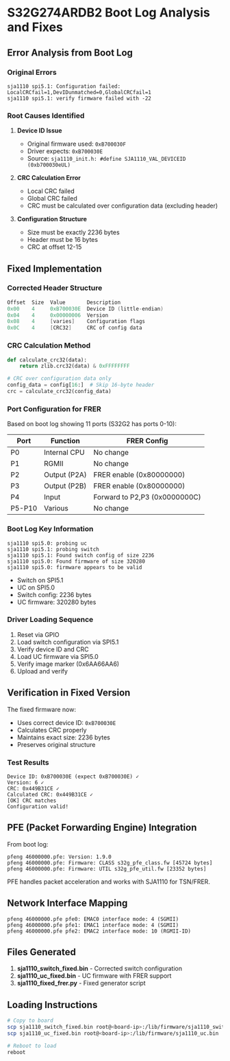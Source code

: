 # S32G274ARDB2 Boot Log Analysis and Fixes

## Error Analysis from Boot Log

### Original Errors
```
sja1110 spi5.1: Configuration failed: LocalCRCfail=1,DevIDunmatched=0,GlobalCRCfail=1
sja1110 spi5.1: verify firmware failed with -22
```

### Root Causes Identified

1. **Device ID Issue**
   - Original firmware used: `0xB700030F`
   - Driver expects: `0xB700030E`
   - Source: `sja1110_init.h: #define SJA1110_VAL_DEVICEID (0xb700030eUL)`

2. **CRC Calculation Error**
   - Local CRC failed
   - Global CRC failed
   - CRC must be calculated over configuration data (excluding header)

3. **Configuration Structure**
   - Size must be exactly 2236 bytes
   - Header must be 16 bytes
   - CRC at offset 12-15

## Fixed Implementation

### Corrected Header Structure
```c
Offset  Size  Value       Description
0x00    4     0xB700030E  Device ID (little-endian)
0x04    4     0x00000006  Version
0x08    4     [varies]    Configuration flags
0x0C    4     [CRC32]     CRC of config data
```

### CRC Calculation Method
```python
def calculate_crc32(data):
    return zlib.crc32(data) & 0xFFFFFFFF

# CRC over configuration data only
config_data = config[16:]  # Skip 16-byte header
crc = calculate_crc32(config_data)
```

### Port Configuration for FRER

Based on boot log showing 11 ports (S32G2 has ports 0-10):

| Port | Function | FRER Config |
|------|----------|-------------|
| P0   | Internal CPU | No change |
| P1   | RGMII | No change |
| P2   | Output (P2A) | FRER enable (0x80000000) |
| P3   | Output (P2B) | FRER enable (0x80000000) |
| P4   | Input | Forward to P2,P3 (0x0000000C) |
| P5-P10 | Various | No change |

### Boot Log Key Information

```
sja1110 spi5.0: probing uc
sja1110 spi5.1: probing switch
sja1110 spi5.1: Found switch config of size 2236
sja1110 spi5.0: Found firmware of size 320280
sja1110 spi5.0: firmware appears to be valid
```

- Switch on SPI5.1
- UC on SPI5.0
- Switch config: 2236 bytes
- UC firmware: 320280 bytes

### Driver Loading Sequence

1. Reset via GPIO
2. Load switch configuration via SPI5.1
3. Verify device ID and CRC
4. Load UC firmware via SPI5.0
5. Verify image marker (0x6AA66AA6)
6. Upload and verify

## Verification in Fixed Version

The fixed firmware now:
- Uses correct device ID: `0xB700030E`
- Calculates CRC properly
- Maintains exact size: 2236 bytes
- Preserves original structure

### Test Results
```
Device ID: 0xB700030E (expect 0xB700030E) ✓
Version: 6 ✓
CRC: 0x449B31CE ✓
Calculated CRC: 0x449B31CE ✓
[OK] CRC matches
Configuration valid!
```

## PFE (Packet Forwarding Engine) Integration

From boot log:
```
pfeng 46000000.pfe: Version: 1.9.0
pfeng 46000000.pfe: Firmware: CLASS s32g_pfe_class.fw [45724 bytes]
pfeng 46000000.pfe: Firmware: UTIL s32g_pfe_util.fw [23352 bytes]
```

PFE handles packet acceleration and works with SJA1110 for TSN/FRER.

## Network Interface Mapping

```
pfeng 46000000.pfe pfe0: EMAC0 interface mode: 4 (SGMII)
pfeng 46000000.pfe pfe1: EMAC1 interface mode: 4 (SGMII)
pfeng 46000000.pfe pfe2: EMAC2 interface mode: 10 (RGMII-ID)
```

## Files Generated

1. **sja1110_switch_fixed.bin** - Corrected switch configuration
2. **sja1110_uc_fixed.bin** - UC firmware with FRER support
3. **sja1110_fixed_frer.py** - Fixed generator script

## Loading Instructions

```bash
# Copy to board
scp sja1110_switch_fixed.bin root@<board-ip>:/lib/firmware/sja1110_switch.bin
scp sja1110_uc_fixed.bin root@<board-ip>:/lib/firmware/sja1110_uc.bin

# Reboot to load
reboot
```